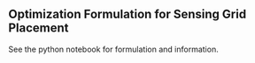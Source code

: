 ## Optimization Formulation for Sensing Grid Placement

See the python notebook for formulation and information.

